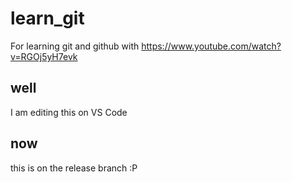 # learn_git
For learning git and github with https://www.youtube.com/watch?v=RGOj5yH7evk

## well
I am editing this on VS Code

## now
this is on the release branch :P